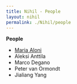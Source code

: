 ```yaml
---
title: Nihil - People
layout: nihil
permalink: ./Nihil/people
---
```


**People**
- [Maria Aloni](https://www.marialoni.org) 
- Aleksi Anttila
- Marco Degano
- Peter van Ormondt
- Jialiang Yang


